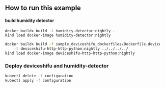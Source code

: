 ## How to run this example

#### build humidity detector
```bash
docker buildx build -t humidity-detector:nightly .  
kind load docker-image humidity-detector:nightly

docker buildx build -f sample_deviceshifu_dockerfiles/Dockerfile.deviceshifuHTTP-Python \
    -t deviceshifu-http-http-python:nightly ../../../../
kind load docker-image deviceshifu-http-http-python:nightly
```

### Deploy deviceshifu and humidity-detector
```bash
kubectl delete -f configuration
kubectl apply -f configuration
```